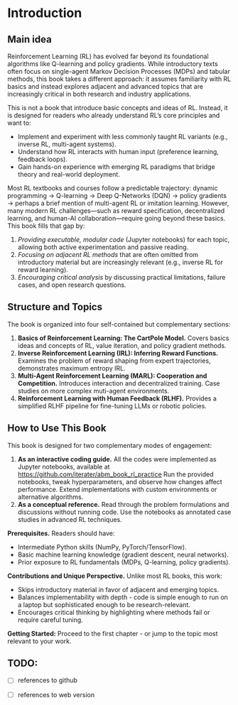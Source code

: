 # Introduction

## Main idea

Reinforcement Learning (RL) has evolved far beyond its foundational algorithms like Q-learning and policy gradients. While introductory texts often focus on single-agent Markov Decision Processes (MDPs) and tabular methods, this book takes a different approach: it assumes familiarity with RL basics and instead explores adjacent and advanced topics that are increasingly critical in both research and industry applications.  

This is not a book that introduce basic concepts and ideas of RL. Instead, it is designed for readers who already understand RL’s core principles and want to:  
- Implement and experiment with less commonly taught RL variants (e.g., inverse RL, multi-agent systems).  
- Understand how RL interacts with human input (preference learning, feedback loops).  
- Gain hands-on experience with emerging RL paradigms that bridge theory and real-world deployment.  

Most RL textbooks and courses follow a predictable trajectory: dynamic programming → Q-learning → Deep Q-Networks (DQN) → policy gradients → perhaps a brief mention of multi-agent RL or imitation learning. However, many modern RL challenges—such as reward specification, decentralized learning, and human-AI collaboration—require going beyond these basics. This book fills that gap by:  

1. *Providing executable, modular code* (Jupyter notebooks) for each topic, allowing both active experimentation and passive reading.  
2. *Focusing on adjacent RL methods* that are often omitted from introductory material but are increasingly relevant (e.g., inverse RL for reward learning).  
3. *Encouraging critical analysis* by discussing practical limitations, failure cases, and open research questions.  

## Structure and Topics

The book is organized into four self-contained but complementary sections:  

1. **Basics of Reinforcement Learning: The CartPole Model.** Covers basics ideas and concepts of RL, value iteration, and policy gradient methods.  
2. **Inverse Reinforcement Learning (IRL): Inferring Reward Functions.** Examines the problem of reward shaping from expert trajectories, demonstrates maximum entropy IRL.  
3. **Multi-Agent Reinforcement Learning (MARL): Cooperation and Competition.** Introduces interaction and decentralized training. Case studies on more complex muti-agent environments.  
4. **Reinforcement Learning with Human Feedback (RLHF).** Provides a simplified RLHF pipeline for fine-tuning LLMs or robotic policies.  

## How to Use This Book  

This book is designed for two complementary modes of engagement:  

1. **As an interactive coding guide.** All the codes were implemented as Jupyter notebooks, available at https://github.com/iterater/abm_book_rl_practice Run the provided notebooks, tweak hyperparameters, and observe how changes affect performance. Extend implementations with custom environments or alternative algorithms.  
2. **As a conceptual reference.** Read through the problem formulations and discussions without running code. Use the notebooks as annotated case studies in advanced RL techniques.  

**Prerequisites.** Readers should have:  
- Intermediate Python skills (NumPy, PyTorch/TensorFlow).  
- Basic machine learning knowledge (gradient descent, neural networks).  
- Prior exposure to RL fundamentals (MDPs, Q-learning, policy gradients).  

**Contributions and Unique Perspective.** Unlike most RL books, this work:  
- Skips introductory material in favor of adjacent and emerging topics.  
- Balances implementability with depth - code is simple enough to run on a laptop but sophisticated enough to be research-relevant.  
- Encourages critical thinking by highlighting where methods fail or require careful tuning.  

**Getting Started:** Proceed to the first chapter - or jump to the topic most relevant to your work.

## TODO:
- [ ] references to github
- [ ] references to web version


```{bibliography}
```